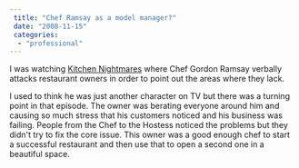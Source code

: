 ```yaml
---
 title: "Chef Ramsay as a model manager?"
 date: "2008-11-15"
 categories:
  - "professional"
---
```

 
 I was watching [Kitchen Nightmares](http://www.fox.com/kitchennightmares/recaps/season1/106_1.htm) where Chef Gordon Ramsay verbally attacks restaurant  owners in order to point out the areas where they lack.
 
 I used to think he was just another character on TV but there was a    turning point in that episode. The owner was berating everyone around him and   causing so much stress that his customers noticed and his business was failing. People from the Chef to the Hostess noticed the problems but they didn't try to fix the core issue. This owner was a good enough chef to start a  successful restaurant and then use that to open a second one in a beautiful space.